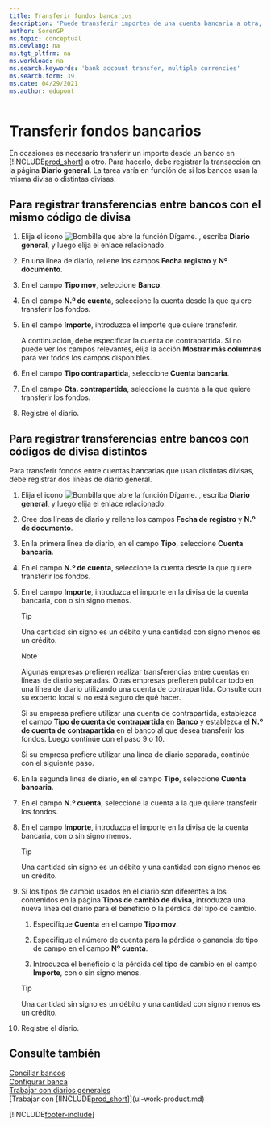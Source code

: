 ```yaml
---
title: Transferir fondos bancarios
description: 'Puede transferir importes de una cuenta bancaria a otra, con divisas distintas, registrando la transacción en el diario general.'
author: SorenGP
ms.topic: conceptual
ms.devlang: na
ms.tgt_pltfrm: na
ms.workload: na
ms.search.keywords: 'bank account transfer, multiple currencies'
ms.search.form: 39
ms.date: 04/29/2021
ms.author: edupont
---
```

# <a name="transfer-bank-funds"></a><a name="transfer-bank-funds"></a><a name="transfer-bank-funds"></a>Transferir fondos bancarios

En ocasiones es necesario transferir un importe desde un banco en [!INCLUDE[prod_short](includes/prod_short.md)] a otro. Para hacerlo, debe registrar la transacción en la página **Diario general**. La tarea varía en función de si los bancos usan la misma divisa o distintas divisas.

## <a name="to-post-a-transfer-between-bank-accounts-with-the-same-currency-code"></a><a name="to-post-a-transfer-between-bank-accounts-with-the-same-currency-code"></a><a name="to-post-a-transfer-between-bank-accounts-with-the-same-currency-code"></a>Para registrar transferencias entre bancos con el mismo código de divisa

1. Elija el icono ![Bombilla que abre la función Dígame.](media/ui-search/search_small.png "Dígame qué desea hacer") , escriba **Diario general**, y luego elija el enlace relacionado.
2. En una línea de diario, rellene los campos **Fecha registro** y **Nº documento**.
3. En el campo **Tipo mov**, seleccione **Banco**.
4. En el campo **N.º de cuenta**, seleccione la cuenta desde la que quiere transferir los fondos.
5. En el campo **Importe**, introduzca el importe que quiere transferir.

    A continuación, debe especificar la cuenta de contrapartida. Si no puede ver los campos relevantes, elija la acción **Mostrar más columnas** para ver todos los campos disponibles.
6. En el campo **Tipo contrapartida**, seleccione **Cuenta bancaria**.
7. En el campo **Cta. contrapartida**, seleccione la cuenta a la que quiere transferir los fondos.
8. Registre el diario.

## <a name="to-post-a-transfer-between-bank-accounts-with-different-currency-codes"></a><a name="to-post-a-transfer-between-bank-accounts-with-different-currency-codes"></a><a name="to-post-a-transfer-between-bank-accounts-with-different-currency-codes"></a>Para registrar transferencias entre bancos con códigos de divisa distintos

Para transferir fondos entre cuentas bancarias que usan distintas divisas, debe registrar dos líneas de diario general.

1. Elija el icono ![Bombilla que abre la función Dígame.](media/ui-search/search_small.png "Dígame qué desea hacer") , escriba **Diario general**, y luego elija el enlace relacionado.
2. Cree dos líneas de diario y rellene los campos **Fecha de registro** y **N.º de documento**.
3. En la primera línea de diario, en el campo **Tipo**, seleccione **Cuenta bancaria**.
4. En el campo **N.º de cuenta**, seleccione la cuenta desde la que quiere transferir los fondos.
5. En el campo **Importe**, introduzca el importe en la divisa de la cuenta bancaria, con o sin signo menos.

    > [!TIP]
    > Una cantidad sin signo es un débito y una cantidad con signo menos es un crédito.

    > [!NOTE]
    > Algunas empresas prefieren realizar transferencias entre cuentas en líneas de diario separadas. Otras empresas prefieren publicar todo en una línea de diario utilizando una cuenta de contrapartida. Consulte con su experto local si no está seguro de qué hacer.
    >
    > Si su empresa prefiere utilizar una cuenta de contrapartida, establezca el campo **Tipo de cuenta de contrapartida** en **Banco** y establezca el **N.º de cuenta de contrapartida** en el banco al que desea transferir los fondos. Luego continúe con el paso 9 o 10.
    >
    > Si su empresa prefiere utilizar una línea de diario separada, continúe con el siguiente paso.
6. En la segunda línea de diario, en el campo **Tipo**, seleccione **Cuenta bancaria**.
7. En el campo **N.º cuenta**, seleccione la cuenta a la que quiere transferir los fondos.
8. En el campo **Importe**, introduzca el importe en la divisa de la cuenta bancaria, con o sin signo menos.

    > [!TIP]
    > Una cantidad sin signo es un débito y una cantidad con signo menos es un crédito.
9. Si los tipos de cambio usados en el diario son diferentes a los contenidos en la página **Tipos de cambio de divisa**, introduzca una nueva línea del diario para el beneficio o la pérdida del tipo de cambio.  

    1. Especifique **Cuenta** en el campo **Tipo mov**.  

    2. Especifique el número de cuenta para la pérdida o ganancia de tipo de campo en el campo **Nº cuenta**.  

    3. Introduzca el beneficio o la pérdida del tipo de cambio en el campo **Importe**, con o sin signo menos.

    > [!TIP]
    > Una cantidad sin signo es un débito y una cantidad con signo menos es un crédito.
10. Registre el diario.

## <a name="see-also"></a><a name="see-also"></a><a name="see-also"></a>Consulte también

[Conciliar bancos](bank-manage-bank-accounts.md)  
[Configurar banca](bank-setup-banking.md)  
[Trabajar con diarios generales](ui-work-general-journals.md)  
[Trabajar con [!INCLUDE[prod_short](includes/prod_short.md)]](ui-work-product.md)


[!INCLUDE[footer-include](includes/footer-banner.md)]
